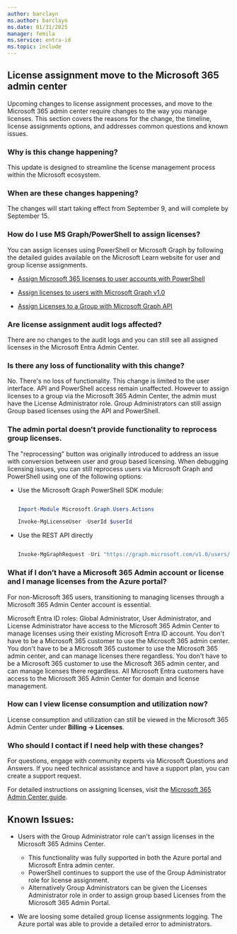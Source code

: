 ```yaml
---
author: barclayn
ms.author: barclayn
ms.date: 01/31/2025
manager: femila
ms.service: entra-id
ms.topic: include
---
```




## License assignment move to the Microsoft 365 admin center

Upcoming changes to license assignment processes, and move to the Microsoft 365 admin center require changes to the way you manage licenses. This section covers the reasons for the change, the timeline, license assignments options, and addresses common questions and known issues.

### Why is this change happening?  

This update is designed to streamline the license management process within the Microsoft ecosystem.  

### When are these changes happening? 

The changes will start taking effect from September 9, and will complete by  September 15.

### How do I use MS Graph/PowerShell to assign licenses? 

You can assign licenses using PowerShell or Microsoft Graph by following the detailed guides available on the Microsoft Learn website for user and group license assignments.

- [Assign Microsoft 365 licenses to user accounts with PowerShell](/microsoft-365/enterprise/assign-licenses-to-user-accounts-with-microsoft-365-powershell?view=o365-worldwide&preserve-view=true) 

- [Assign licenses to users with Microsoft Graph v1.0](/graph/api/user-assignlicense?view=graph-rest-1.0&tabs=http&preserve-view=true)

- [Assign Licenses to a Group with Microsoft Graph API](/graph/api/group-assignlicense?view=graph-rest-1.0&tabs=http&preserve-view=true)

### Are license assignment audit logs affected? 

There are no changes to the audit logs and you can still see all assigned licenses in the Microsoft Entra Admin Center. 

### Is there any loss of functionality with this change?  

No. There's no loss of functionality. This change is limited to the user interface. API and PowerShell access remain unaffected. However to assign licenses to a group via the Microsoft 365 Admin Center, the admin must have the License Administrator role. Group Administrators can still assign Group based licenses using the API and PowerShell.

### The admin portal doesn't provide functionality to reprocess group licenses.

The "reprocessing" button was originally introduced to address an issue with conversion between user and group based licensing. When debugging licensing issues, you can still reprocess users via Microsoft Graph and PowerShell using one of the following options:

- Use the Microsoft Graph PowerShell SDK module:

    ```powershell
    
    Import-Module Microsoft.Graph.Users.Actions 
    
    Invoke-MgLicenseUser -UserId $userId 
    ```

- Use the REST API directly

    ```powershell
    
    Invoke-MgGraphRequest -Uri "https://graph.microsoft.com/v1.0/users/$userid/reprocessLicense 
    ```

### What if I don’t have a Microsoft 365 Admin account or license and I manage licenses from the Azure portal?

For non-Microsoft 365 users, transitioning to managing licenses through a Microsoft 365 Admin Center account is essential.

Microsoft Entra ID roles: Global Administrator, User Administrator, and License Administrator have access to the Microsoft 365 Admin Center to manage licenses using their existing Microsoft Entra ID account. You don't have to be a Microsoft 365 customer to use the Microsoft 365 admin center. You don't have to be a Microsoft 365 customer to use the Microsoft 365 admin center, and can manage licenses there regardless. You don't have to be a Microsoft 365 customer to use the Microsoft 365 admin center, and can manage licenses there regardless. All Microsoft Entra customers have access to the Microsoft 365 Admin Center for domain and license management.

### How can I view license consumption and utilization now?

License consumption and utilization can still be viewed in the Microsoft 365 Admin Center under **Billing -> Licenses**.

### Who should I contact if I need help with these changes?

For questions, engage with community experts via Microsoft Questions and Answers. If you need technical assistance and have a support plan, you can create a support request.

For detailed instructions on assigning licenses, visit the [Microsoft 365 Admin Center guide](/microsoft-365/admin/manage/assign-licenses-to-users).

## Known Issues:

- Users with the Group Administrator role can't assign licenses in the Microsoft 365 Admins Center.
  - This functionality was fully supported in both the Azure portal and Microsoft Entra admin center. 
  - PowerShell continues to support the use of the Group Administrator role for license assignment.
  - Alternatively Group Administrators can be given the Licenses Administrator role in order to assign group based Licenses from the Microsoft 365 Admin Portal.  

- We are loosing some detailed group license assignments logging. The Azure portal was able to provide a detailed error to administrators.